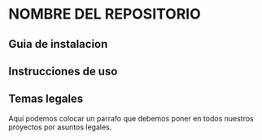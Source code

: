 # NOMBRE DEL REPOSITORIO

## Guia de instalacion

## Instrucciones de uso

## Temas legales

Aqui podemos colocar un parrafo que debemos poner en todos nuestros proyectos por asuntos legales.
